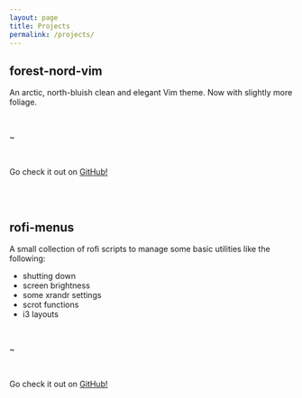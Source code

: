 ```yaml
---
layout: page
title: Projects
permalink: /projects/
---
```



## forest-nord-vim

An arctic, north-bluish clean and elegant Vim theme. Now with slightly more foliage.

<br/>

~[](/images/forest-nord-vim.png)

<br/>

Go check it out on [GitHub!](https://github.com/cramermarius/forest-nord-vim)

<br/>
<br/>

## rofi-menus

A small collection of rofi scripts to manage some basic utilities like the following:
* shutting down
* screen brightness
* some xrandr settings
* scrot functions
* i3 layouts

<br/>

~[](/images/rofi-menus.png)

<br/>

Go check it out on [GitHub!](https://github.com/cramermarius/rofi-menus)
